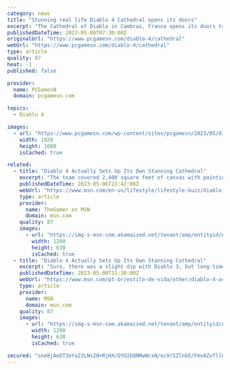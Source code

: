 ```yaml
---
category: news
title: "Stunning real life Diablo 4 Cathedral opens its doors"
excerpt: "The Cathedral of Diablo in Cambrai, France opens its doors to the public, and you can visit the stunning location for free ahead of the Diablo 4 release date."
publishedDateTime: 2023-05-06T07:30:00Z
originalUrl: "https://www.pcgamesn.com/diablo-4/cathedral"
webUrl: "https://www.pcgamesn.com/diablo-4/cathedral"
type: article
quality: 87
heat: -1
published: false

provider:
  name: PCGamesN
  domain: pcgamesn.com

topics:
  - Diablo 4

images:
  - url: "https://www.pcgamesn.com/wp-content/sites/pcgamesn/2023/05/diablo-4-church-cathedral-france-opening-times-free.jpg"
    width: 1920
    height: 1080
    isCached: true

related:
  - title: "Diablo 4 Actually Sets Up Its Own Stunning Cathedral"
    excerpt: "The team covered 2,400 square feet of canvas with paintings depicting characters and events from Diablo 4, in the series' characteristic gothic style. The entire thing was set up in one month, which ..."
    publishedDateTime: 2023-05-06T22:42:08Z
    webUrl: "https://www.msn.com/en-us/lifestyle/lifestyle-buzz/diablo-4-actually-sets-up-its-own-stunning-cathedral/ar-AA1aQmiA"
    type: article
    provider:
      name: TheGamer on MSN
      domain: msn.com
    quality: 87
    images:
      - url: "https://img-s-msn-com.akamaized.net/tenant/amp/entityid/AA1aQBTH.img?h=630&w=1200&m=6&q=60&o=t&l=f&f=jpg&x=502&y=200"
        width: 1200
        height: 630
        isCached: true
  - title: "Diablo 4 Actually Sets Up Its Own Stunning Cathedral"
    excerpt: "Sure, there was a slight dip with Diablo 3, but long-time fans are happy with what they've seen in the Diablo 4 beta test. While there are certain elements of the upcoming game that many fans are ..."
    publishedDateTime: 2023-05-08T11:30:00Z
    webUrl: "https://www.msn.com/pt-br/estilo-de-vida/other/diablo-4-actually-sets-up-its-own-stunning-cathedral/ar-AA1aQmiA"
    type: article
    provider:
      name: MSN
      domain: msn.com
    quality: 87
    images:
      - url: "https://img-s-msn-com.akamaized.net/tenant/amp/entityid/AA1aQBTH.img?h=630&w=1200&m=6&q=60&o=t&l=f&f=jpg&x=502&y=200"
        width: 1200
        height: 630
        isCached: true

secured: "sne8jAeDT3eYa23LNx20+RjHX/OYU2bQNMwWcxN/ocXrSZlnkE/FmvAZofllU2C/nNm5GVtmZ+kAuU6gW+YyEuT3PhKERFyFEK2OCKZ4Kwn11syi+zaWUJQAuFRkAZCf2gPsGKbT+AXiLkuIdWNowXIDSZWx/5SvfeF/EnmaCRvKFMpjJ+2B3gyPKWMTUEVqrvVHx5P04W02IXZ6lmBXiso35FFNKj+pb1KCShYOgTqEmdrdKLFhI6ZjYqvvmYZ/bjtt3LjnCPiwAyIJnXcIvQNg7FpYOECB/8c8XiSHMkrhSSnab2UKZNtwBhVoynVLCf9/hgIQ0GQHUbeTH0S+Mw+MmvfgdOvLTAVMBnjwH3w=;GArD/6ShzgfSS2BvFQ6s1Q=="
---
```


